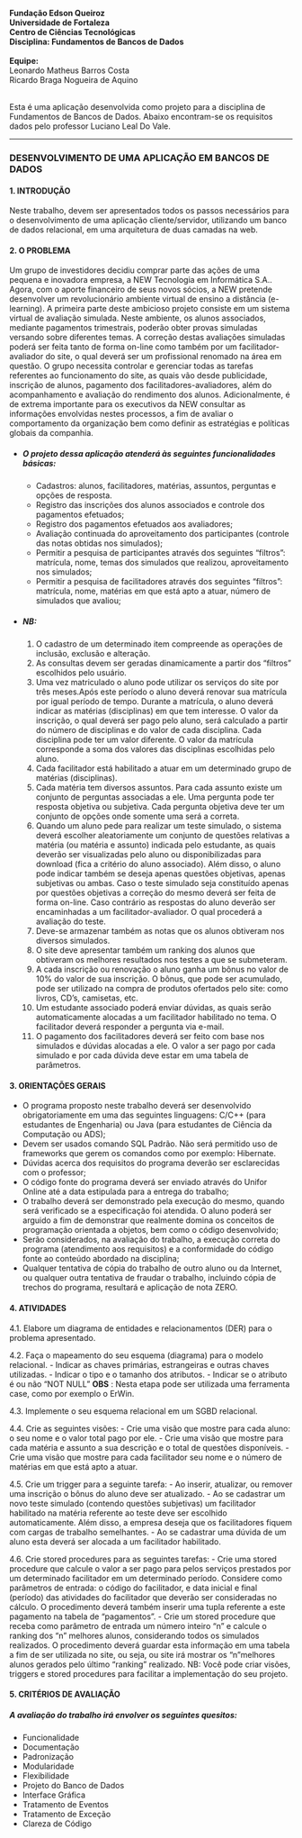 **Fundação Edson Queiroz** <br>
**Universidade de Fortaleza** <br>
**Centro de Ciências Tecnológicas** <br>
**Disciplina: Fundamentos de Bancos de Dados** <br>
<br>
**Equipe:** <br>
Leonardo Matheus Barros Costa <br>
Ricardo Braga Nogueira de Aquino <br> 
<br>

Esta é uma aplicação desenvolvida como projeto para a disciplina de Fundamentos de Bancos de Dados. Abaixo encontram-se os requisitos dados pelo professor Luciano Leal Do Vale.

***

### DESENVOLVIMENTO DE UMA APLICAÇÃO EM BANCOS DE DADOS

#### 1. INTRODUÇÃO
Neste trabalho, devem ser apresentados todos os passos necessários para o desenvolvimento de uma aplicação cliente/servidor, utilizando um banco de dados relacional, em uma arquitetura de duas camadas na web.

#### 2. O PROBLEMA
Um grupo de investidores decidiu comprar parte das ações de uma pequena e inovadora empresa, a NEW Tecnologia em Informática S.A.. Agora, com o aporte financeiro de seus novos sócios, a NEW pretende desenvolver um revolucionário ambiente virtual de ensino a distância (e-learning). A primeira parte deste ambicioso projeto consiste em um sistema virtual de avaliação simulada. Neste ambiente, os alunos associados, mediante pagamentos trimestrais, poderão obter provas simuladas versando sobre diferentes temas. A correção destas avaliações simuladas poderá ser feita tanto de forma on-line como também por um facilitador-avaliador do site, o qual deverá ser um profissional renomado na área em questão. O grupo necessita controlar e gerenciar todas as tarefas referentes ao funcionamento do site, as quais vão desde publicidade, inscrição de alunos, pagamento dos facilitadores-avaliadores, além do acompanhamento e avaliação do rendimento dos alunos. Adicionalmente, é de extrema importante para os executivos da NEW consultar as informações envolvidas nestes processos, a fim de avaliar o comportamento da organização bem como definir as estratégias e políticas globais da companhia.

+ ##### O projeto dessa aplicação atenderá às seguintes funcionalidades básicas:
  - Cadastros: alunos, facilitadores, matérias, assuntos, perguntas e opções de resposta.
  - Registro das inscrições dos alunos associados e controle dos pagamentos efetuados;
  - Registro dos pagamentos efetuados aos avaliadores;
  - Avaliação continuada do aproveitamento dos participantes (controle das notas obtidas nos simulados);
  - Permitir a pesquisa de participantes através dos seguintes “filtros”: matrícula, nome, temas dos simulados que realizou, aproveitamento nos simulados;
  - Permitir a pesquisa de facilitadores através dos seguintes “filtros”: matrícula, nome, matérias em que está apto a atuar, número de simulados que avaliou;

+ ##### NB:
  1. O cadastro de um determinado item compreende as operações de inclusão, exclusão e alteração.
  2. As consultas devem ser geradas dinamicamente a partir dos “filtros” escolhidos pelo usuário.
  3. Uma vez matriculado o aluno pode utilizar os serviços do site por três meses.Após este período o aluno deverá renovar        sua matrícula por igual período de tempo. Durante a matrícula, o aluno deverá indicar as matérias (disciplinas) em que        tem interesse. O valor da inscrição, o qual deverá ser pago pelo aluno, será calculado a partir do número de disciplinas      e do valor de cada disciplina. Cada disciplina pode ter um valor diferente. O valor da matrícula corresponde a soma dos      valores das disciplinas escolhidas pelo aluno.
  4. Cada facilitador está habilitado a atuar em um determinado grupo de matérias (disciplinas).
  5. Cada matéria tem diversos assuntos. Para cada assunto existe um conjunto de perguntas associadas a ele. Uma pergunta pode ter resposta objetiva ou subjetiva. Cada pergunta objetiva deve ter um conjunto de opções onde somente uma será a correta.
  6. Quando um aluno pede para realizar um teste simulado, o sistema deverá escolher aleatoriamente um conjunto de questões relativas a matéria (ou matéria e assunto) indicada pelo estudante, as quais deverão ser visualizadas pelo aluno ou disponibilizadas para download (fica a critério do aluno associado). Além disso, o aluno pode indicar também se deseja apenas questões objetivas, apenas subjetivas ou ambas. Caso o teste simulado seja constituído apenas por questões objetivas a correção do mesmo deverá ser feita de forma on-line. Caso contrário as respostas do aluno deverão ser encaminhadas a um facilitador-avaliador. O qual procederá a avaliação do teste.
  7. Deve-se armazenar também as notas que os alunos obtiveram nos diversos simulados.
  8. O site deve apresentar também um ranking dos alunos que obtiveram os melhores resultados nos testes a que se submeteram.
  9. A cada inscrição ou renovação o aluno ganha um bônus no valor de 10% do valor de sua inscrição. O bônus, que pode ser acumulado, pode ser utilizado na compra de produtos ofertados pelo site: como livros, CD’s, camisetas, etc.
  10. Um estudante associado poderá enviar dúvidas, as quais serão automaticamente alocadas a um facilitador habilitado no tema. O facilitador deverá responder a pergunta via e-mail.
  11. O pagamento dos facilitadores deverá ser feito com base nos simulados e dúvidas alocadas a ele. O valor a ser pago por cada simulado e por cada dúvida deve estar em uma tabela de parâmetros.

#### 3. ORIENTAÇÕES GERAIS
- O programa proposto neste trabalho deverá ser desenvolvido obrigatoriamente em uma das seguintes linguagens: C/C++ (para estudantes de Engenharia) ou Java (para estudantes de Ciência da Computação ou ADS);
- Devem ser usados comando SQL Padrão. Não será permitido uso de frameworks que gerem os comandos como por exemplo: Hibernate.
- Dúvidas acerca dos requisitos do programa deverão ser esclarecidas com o professor;
- O código fonte do programa deverá ser enviado através do Unifor Online até a data estipulada para a entrega do trabalho;
- O trabalho deverá ser demonstrado pela execução do mesmo, quando será verificado se a especificação foi atendida. O aluno poderá ser arguido a fim de demonstrar que realmente domina os conceitos de programação orientada a objetos, bem como o código desenvolvido;
- Serão considerados, na avaliação do trabalho, a execução correta do programa (atendimento aos requisitos) e a conformidade do código fonte ao conteúdo abordado na disciplina;
- Qualquer tentativa de cópia do trabalho de outro aluno ou da Internet, ou qualquer outra tentativa de fraudar o trabalho, incluindo cópia de trechos do programa, resultará e aplicação de nota ZERO.

#### 4. ATIVIDADES
  4.1. Elabore um diagrama de entidades e relacionamentos (DER) para o problema apresentado.
  
  4.2. Faça o mapeamento do seu esquema (diagrama) para o modelo relacional.
    - Indicar as chaves primárias, estrangeiras e outras chaves utilizadas.
    - Indicar o tipo e o tamanho dos atributos.
    - Indicar se o atributo é ou não “NOT NULL”
    __OBS__ : Nesta etapa pode ser utilizada uma ferramenta case, como por exemplo o ErWin.

  4.3. Implemente o seu esquema relacional em um SGBD relacional.
  
  4.4. Crie as seguintes visões:
    - Crie uma visão que mostre para cada aluno: o seu nome e o valor total pago por ele.
    - Crie uma visão que mostre para cada matéria e assunto a sua descrição e o total de questões disponíveis.
    - Crie uma visão que mostre para cada facilitador seu nome e o número de matérias em que está apto a atuar.

  4.5. Crie um trigger para a seguinte tarefa:
    - Ao inserir, atualizar, ou remover uma inscrição o bônus do aluno deve ser atualizado.
    - Ao se cadastrar um novo teste simulado (contendo questões subjetivas) um facilitador habilitado na matéria referente ao teste deve ser escolhido automaticamente. Além disso, a empresa deseja que os facilitadores fiquem com cargas de trabalho semelhantes.
    - Ao se cadastrar uma dúvida de um aluno esta deverá ser alocada a um facilitador habilitado.

  4.6. Crie stored procedures para as seguintes tarefas:
    - Crie uma stored procedure que calcule o valor a ser pago para pelos serviços prestados por um determinado facilitador em um determinado período. Considere como parâmetros de entrada: o código do facilitador, e data inicial e final (período) das atividades do facilitador que deverão ser consideradas no cálculo. O procedimento deverá também inserir uma tupla referente a este pagamento na tabela de “pagamentos”.
    - Crie um stored procedure que receba como parâmetro de entrada um número inteiro “n” e calcule o ranking dos “n” melhores alunos, considerando todos os simulados realizados. O procedimento deverá guardar esta informação em uma tabela a fim de ser utilizada no site, ou seja, ou site irá mostrar os “n”melhores alunos gerados pelo último “ranking” realizado.
    NB: Você pode criar visões, triggers e stored procedures para facilitar a implementação do seu projeto.

#### 5. CRITÉRIOS DE AVALIAÇÃO
##### A avaliação do trabalho irá envolver os seguintes quesitos:
   - Funcionalidade
  - Documentação
  - Padronização
  - Modularidade
  - Flexibilidade
  - Projeto do Banco de Dados
  - Interface Gráfica
  - Tratamento de Eventos
  - Tratamento de Exceção
  - Clareza de Código
